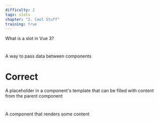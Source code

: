```yaml
---
difficulty: 2
tags: slots
chapter: "2. Cool Stuff"
training: true
---
```


What is a slot in Vue 3?

#

A way to pass data between components

# Correct

A placeholder in a component's template that can be filled with content from the parent component

#

A component that renders some content